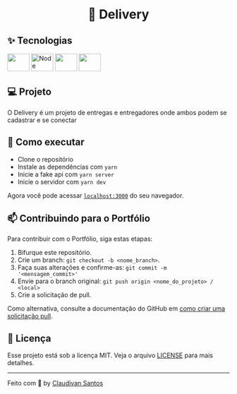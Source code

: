 <h1 align="center">
🚀 Delivery
</h1>

## ✨ Tecnologias

<p>
  <img height="40" width="50" src="https://cdn.jsdelivr.net/gh/devicons/devicon/icons/typescript/typescript-original.svg" />
  <img alt="Node" height="40" width="50"  src="https://cdn.jsdelivr.net/gh/devicons/devicon/icons/nodejs/nodejs-original.svg" />
  <img height="40" width="50" src="https://cdn.jsdelivr.net/gh/devicons/devicon/icons/express/express-original-wordmark.svg">
  <img height="40" width="50" src="https://plugins.jetbrains.com/files/14240/159812/icon/pluginIcon.png">
</p>


## 💻 Projeto

O Delivery é um projeto de entregas e entregadores onde ambos podem se cadastrar e se conectar

## 🤝 Como executar

- Clone o repositório
- Instale as dependências com `yarn`
- Inicie a fake api com `yarn server`
- Inicie o servidor com `yarn dev`

Agora você pode acessar [`localhost:3000`](http://localhost:3000) do seu navegador.

## 📫 Contribuindo para o Portfólio

Para contribuir com o Portfólio, siga estas etapas:

1. Bifurque este repositório.
2. Crie um branch: `git checkout -b <nome_branch>`.
3. Faça suas alterações e confirme-as: `git commit -m '<mensagem_commit>'`
4. Envie para o branch original: `git push origin <nome_do_projeto> / <local>`
5. Crie a solicitação de pull.

Como alternativa, consulte a documentação do GitHub em [como criar uma solicitação pull](https://help.github.com/en/github/collaborating-with-issues-and-pull-requests/creating-a-pull-request).

## 📜 Licença

Esse projeto está sob a licença MIT. Veja o arquivo [LICENSE](/LICENSE) para mais detalhes.

---

Feito com :purple_heart: by [Claudivan Santos](https://github.com/ClaudivanSantos) 
